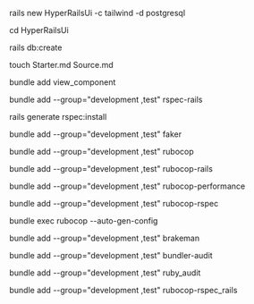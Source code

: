 rails new HyperRailsUi -c tailwind -d postgresql

cd HyperRailsUi

rails db:create

touch Starter.md Source.md

bundle add view_component

bundle add --group="development ,test" rspec-rails

rails generate rspec:install

bundle add --group="development ,test" faker

bundle add --group="development ,test" rubocop

bundle add --group="development ,test" rubocop-rails

bundle add --group="development ,test" rubocop-performance

bundle add --group="development ,test" rubocop-rspec

bundle exec rubocop --auto-gen-config

bundle add --group="development ,test" brakeman

bundle add --group="development ,test" bundler-audit

bundle add --group="development ,test" ruby_audit

bundle add --group="development ,test" rubocop-rspec_rails
